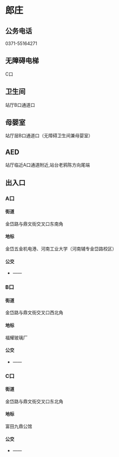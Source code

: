 # 郎庄

## 公务电话

0371-55164271

## 无障碍电梯

C口

## 卫生间

站厅B口通道口

## 母婴室

站厅层B口通道口（无障碍卫生间兼母婴室）

## AED

站厅临近A口通道附近,站台老鸦陈方向尾端

## 出入口

### A口

#### 街道

金岱路与鼎文街交叉口东南角

#### 地标

金岱五金机电港、河南工业大学（河南辅专金岱路校区）

#### 公交

- ——

### B口

#### 街道

金岱路与鼎文街交叉口西北角

#### 地标

福耀玻璃厂

#### 公交

- ——

### C口

#### 街道

金岱路与鼎文街交叉口东北角

#### 地标

富田九鼎公馆

#### 公交

- ——

